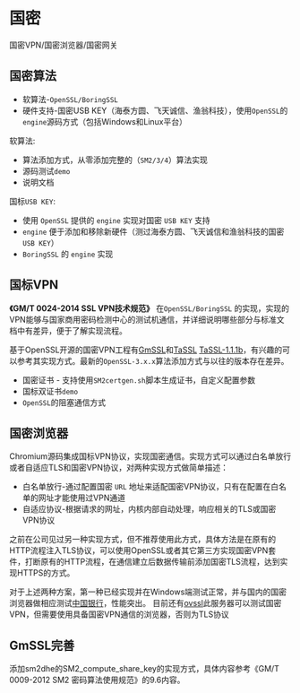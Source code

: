 # 国密

国密VPN/国密浏览器/国密网关

## 国密算法

- 软算法-`OpenSSL/BoringSSL`
- 硬件支持-国密USB KEY（海泰方圆、飞天诚信、渔翁科技），使用`OpenSSL`的`engine`源码方式（包括Windows和Linux平台）

软算法:

- 算法添加方式，从零添加完整的（`SM2/3/4`）算法实现
- 源码测试`demo`
- 说明文档

国标`USB KEY`:

- 使用 `OpenSSL` 提供的 `engine` 实现对国密 `USB KEY` 支持 
- `engine` 便于添加和移除新硬件（测过海泰方圆、飞天诚信和渔翁科技的国密 `USB KEY`）
- `BoringSSL` 的 `engine` 实现

## 国标VPN

**《GM/T 0024-2014 SSL VPN技术规范》** 在`OpenSSL/BoringSSL` 的实现，实现的VPN能够与国家商用密码检测中心的测试机通信，并详细说明哪些部分与标准文档中有差异，便于了解实现流程。

基于OpenSSL开源的国密VPN工程有[GmSSL](https://github.com/guanzhi/GmSSL)和[TaSSL](https://github.com/jntass/TASSL) [TaSSL-1.1.1b](https://github.com/jntass/TASSL-1.1.1b)，有兴趣的可以参考其实现方式。最新的`OpenSSL-3.x.x`算法添加方式与以往的版本存在差异。

* 国密证书 - 支持使用`SM2certgen.sh`脚本生成证书，自定义配置参数
* 国标双证书`demo`
* `OpenSSL`的阻塞通信方式

## 国密浏览器

Chromium源码集成国标VPN协议，实现国密通信。实现方式可以通过白名单放行或者自适应TLS和国密VPN协议，对两种实现方式做简单描述：

- 白名单放行-通过配置国密 `URL` 地址来适配国密VPN协议，只有在配置在白名单的网址才能使用过VPN通道
- 自适应协议-根据请求的网址，内核内部自动处理，响应相关的TLS或国密VPN协议

之前在公司见过另一种实现方式，但不推荐使用此方式，具体方法是在原有的HTTP流程注入TLS协议，可以使用OpenSSL或者其它第三方实现国密VPN套件，打断原有的HTTP流程，在通信建立后数据传输前添加国密TLS流程，达到实现HTTPS的方式。

对于上述两种方案，第一种已经实现并在Windows端测试正常，并与国内的国密浏览器做相应测试[中国银行](https://ebssec.boc.cn/boc15/login.html)，性能突出。
目前还有[ovssl](https://sm2test.ovssl.cn/)此服务器可以测试国密VPN，但需要使用具备国密VPN通信的浏览器，否则为TLS协议

## GmSSL完善

添加sm2dhe的SM2_compute_share_key的实现方式，具体内容参考《GM/T 0009-2012  SM2 密码算法使用规范》的9.6内容。
